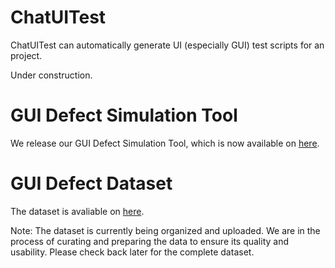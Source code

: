 # ChatUITest
ChatUITest can automatically generate UI (especially GUI) test scripts for an project.

Under construction.

# GUI Defect Simulation Tool
We release our GUI Defect Simulation Tool, which is now available on [here](https://github.com/ZJU-ACES-ISE/UIDefectMocker).

# GUI Defect Dataset
The dataset is avaliable on [here](https://huggingface.co/datasets/songjah/GTArena-UI-Defects).

Note: The dataset is currently being organized and uploaded. We are in the process of curating and preparing the data to ensure its quality and usability. Please check back later for the complete dataset.
